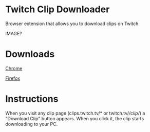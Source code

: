 # Twitch Clip Downloader
Browser extension that allows you to download clips on Twitch.

IMAGE? 

# Downloads

[Chrome](https://chrome.google.com/webstore/detail/twitch-clip-downloader/klkjnhemebjdikndlpknonjedeefkedk?)

[Firefox](https://addons.mozilla.org/en-US/firefox/addon/twitchclipdownloader)

# Instructions

When you visit any clip page (clips.twitch.tv/* or twitch.tv/*/clip/*) a "Download Clip" button appears. When you click it, the clip starts downloading to your PC.
